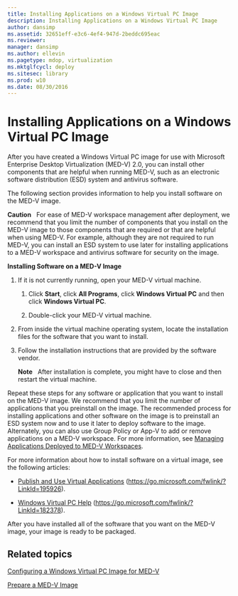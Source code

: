 ```yaml
---
title: Installing Applications on a Windows Virtual PC Image
description: Installing Applications on a Windows Virtual PC Image
author: dansimp
ms.assetid: 32651eff-e3c6-4ef4-947d-2beddc695eac
ms.reviewer: 
manager: dansimp
ms.author: ellevin
ms.pagetype: mdop, virtualization
ms.mktglfcycl: deploy
ms.sitesec: library
ms.prod: w10
ms.date: 08/30/2016
---
```



# Installing Applications on a Windows Virtual PC Image


After you have created a Windows Virtual PC image for use with Microsoft Enterprise Desktop Virtualization (MED-V) 2.0, you can install other components that are helpful when running MED-V, such as an electronic software distribution (ESD) system and antivirus software.

The following section provides information to help you install software on the MED-V image.

**Caution**  
For ease of MED-V workspace management after deployment, we recommend that you limit the number of components that you install on the MED-V image to those components that are required or that are helpful when using MED-V. For example, although they are not required to run MED-V, you can install an ESD system to use later for installing applications to a MED-V workspace and antivirus software for security on the image.

 

**Installing Software on a MED-V Image**

1.  If it is not currently running, open your MED-V virtual machine.

    1.  Click **Start**, click **All Programs**, click **Windows Virtual PC** and then click **Windows Virtual PC**.

    2.  Double-click your MED-V virtual machine.

2.  From inside the virtual machine operating system, locate the installation files for the software that you want to install.

3.  Follow the installation instructions that are provided by the software vendor.

    **Note**  
    After installation is complete, you might have to close and then restart the virtual machine.

     

Repeat these steps for any software or application that you want to install on the MED-V image. We recommend that you limit the number of applications that you preinstall on the image. The recommended process for installing applications and other software on the image is to preinstall an ESD system now and to use it later to deploy software to the image. Alternately, you can also use Group Policy or App-V to add or remove applications on a MED-V workspace. For more information, see [Managing Applications Deployed to MED-V Workspaces](managing-applications-deployed-to-med-v-workspaces.md).

For more information about how to install software on a virtual image, see the following articles:

-   [Publish and Use Virtual Applications](https://go.microsoft.com/fwlink/?LinkId=195926) (https://go.microsoft.com/fwlink/?LinkId=195926).

-   [Windows Virtual PC Help](https://go.microsoft.com/fwlink/?LinkId=182378) (https://go.microsoft.com/fwlink/?LinkId=182378).

After you have installed all of the software that you want on the MED-V image, your image is ready to be packaged.

## Related topics


[Configuring a Windows Virtual PC Image for MED-V](configuring-a-windows-virtual-pc-image-for-med-v.md)

[Prepare a MED-V Image](prepare-a-med-v-image.md)

 

 






